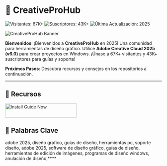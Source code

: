 # 🎨 CreativeProHub

![Visitantes: 67K+](https://img.shields.io/badge/Visitantes-67K+-ff9f43) ![Suscriptores: 43K+](https://img.shields.io/badge/Suscriptores-43K+-6ab04c) ![Última Actualización: 2025](https://img.shields.io/badge/Última_Actualización-2025-3498db)

![CreativeProHub Banner](https://i.ytimg.com/vi/AZlkQkoGIfo/hq720.jpg?sqp=-oaymwEhCK4FEIIDSFryq4qpAxMIARUAAAAAGAElAADIQj0AgKJD&rs=AOn4CLAzcE2AqiosUZwn28TeMFFkkquDHg)

**Bienvenidos**: ¡Bienvenidos a **CreativeProHub** en 2025! Una comunidad para herramientas de diseño gráfico. Utilice **Adobe Creative Cloud 2025 (v6.0)** para crear proyectos en Windows. ¡Únase a 67K+ visitantes y 43K+ suscriptores para guías y soporte!

**Próximos Pasos**: Descubra recursos y consejos en los repositorios a continuación.

---

## 📖 Recursos

<a href="https://github.com/AdobeCreativeProHub/AdobeCreative-Art-2025" target="_blank">
  <img src="https://img.shields.io/badge/Start_Tutorial-NOW-3498db" alt="Install Guide Now" width="230" height="45" style="border:none;">
</a>

## 🔎 Palabras Clave

adobe 2025, diseño gráfico, guías de diseño, herramientas pc, soporte diseño, adobe 2025, software de diseño gráfico, guías de diseño, herramientas de edición de imágenes, programas de diseño windows, anulación de diseño,****
